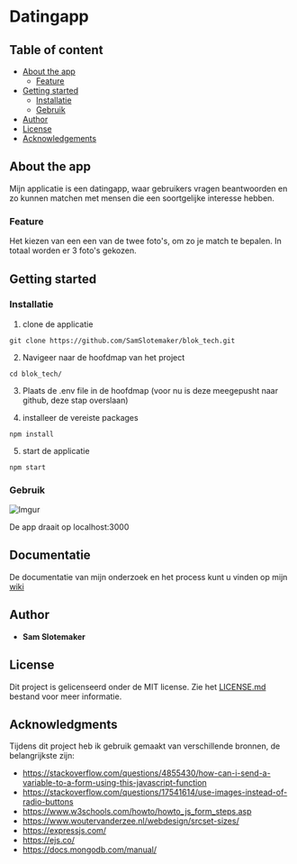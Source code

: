 ﻿# Datingapp

## Table of content
* [About the app](#about-the-app)
  * [Feature](#feature)
* [Getting started](#getting-started)
  * [Installatie](#installatie)
  * [Gebruik](#gebruik)
* [Author](#author)
* [License](#license)
* [Acknowledgements](#acknowledgements)

## About the app

Mijn applicatie is een datingapp, waar gebruikers vragen beantwoorden en zo kunnen matchen met mensen die een soortgelijke interesse hebben. 

### Feature
Het kiezen van een een van de twee foto's, om zo je match te bepalen. In totaal worden er 3 foto's gekozen. 

## Getting started
### Installatie
1. clone de applicatie 
```
git clone https://github.com/SamSlotemaker/blok_tech.git
```

2. Navigeer naar de hoofdmap van het project
```
cd blok_tech/
```
3. Plaats de .env file in de hoofdmap (voor nu is deze meegepusht naar github, deze stap overslaan)

4. installeer de vereiste packages
```
npm install
```
5. start de applicatie 
```
npm start
```

### Gebruik
![Imgur](https://i.imgur.com/Qp5ENiE.png)

De app draait op localhost:3000

## Documentatie
De documentatie van mijn onderzoek en het process kunt u vinden op mijn [wiki](https://github.com/SamSlotemaker/blok_tech/wiki)

## Author
* **Sam Slotemaker** 

## License
Dit project is gelicenseerd onder de MIT license. Zie het [LICENSE.md](LICENSE.md) bestand voor meer informatie.

## Acknowledgments
Tijdens dit project heb ik gebruik gemaakt van verschillende bronnen, de belangrijkste zijn:
* https://stackoverflow.com/questions/4855430/how-can-i-send-a-variable-to-a-form-using-this-javascript-function
* https://stackoverflow.com/questions/17541614/use-images-instead-of-radio-buttons
* https://www.w3schools.com/howto/howto_js_form_steps.asp
* https://www.woutervanderzee.nl/webdesign/srcset-sizes/
* https://expressjs.com/
* https://ejs.co/
* https://docs.mongodb.com/manual/
